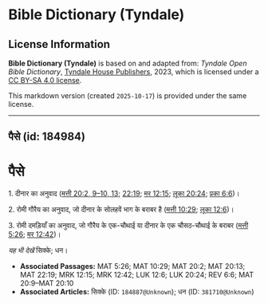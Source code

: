 # Bible Dictionary (Tyndale)

## License Information

**Bible Dictionary (Tyndale)** is based on and adapted from: _Tyndale Open Bible Dictionary_, [Tyndale House Publishers](https://tyndaleopenresources.com/), 2023, which is licensed under a [CC BY-SA 4.0 license](https://creativecommons.org/licenses/by-sa/4.0/legalcode.en).

This markdown version (created `2025-10-17`) is provided under the same license.



--------------------------------

## पैसे (id: 184984)

पैसे
====

1\. दीनार का अनुवाद ([मत्ती 20:2, 9–10, 13](https://ref.ly/Matt20:2,Matt20:9-Matt20:10,Matt20:13); [22:19](https://ref.ly/Matt22:19); [मर 12:15](https://ref.ly/Mark12:15); [लूका 20:24](https://ref.ly/Luke20:24); [प्रका 6:6](https://ref.ly/Rev6:6))।

2\. रोमी गौरैय का अनुवाद, जो दीनार के सोलहवें भाग के बराबर है ([मत्ती 10:29](https://ref.ly/Matt10:29); [लूका 12:6](https://ref.ly/Luke12:6))।

3\. रोमी दमड़ियाँ का अनुवाद, जो गौरैय के एक\-चौथाई या दीनार के एक चौसठ\-चौथाई के बराबर ([मत्ती 5:26](https://ref.ly/Matt5:26); [मर 12:42](https://ref.ly/Mark12:42))।

*यह भी देखें* सिक्के; धन।

* **Associated Passages:** MAT 5:26; MAT 10:29; MAT 20:2; MAT 20:13; MAT 22:19; MRK 12:15; MRK 12:42; LUK 12:6; LUK 20:24; REV 6:6; MAT 20:9–MAT 20:10
* **Associated Articles:** सिक्के (ID: `184887@Unknown`); धन (ID: `381710@Unknown`)

